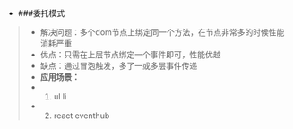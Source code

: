 * ###委托模式
> * 解决问题：多个dom节点上绑定同一个方法，在节点非常多的时候性能消耗严重
> * 优点：只需在上层节点绑定一个事件即可，性能优越
> * 缺点：通过冒泡触发，多了一或多层事件传递
> * **应用场景：**
> * 1. ul li
> * 2. react eventhub